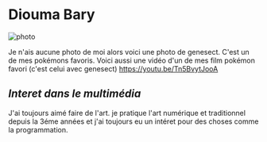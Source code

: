 # Diouma Bary

![photo](/exercise_sem01/PHOTOS_exercise_sem01/pokemon-go-how-to-get-shiny-genesect.png)

Je n'ais aucune photo de moi alors voici une photo de genesect. C'est un de mes pokémons favoris. 
Voici aussi une vidéo d'un de mes film pokémon favori (c'est celui avec genesect)
<https://youtu.be/Tn5BvytJooA>

## *Interet dans le multimédia*

J'ai toujours aimé faire de l'art. je pratique l'art numérique et traditionnel depuis la 3éme années et j'ai toujours eu un intéret pour des choses comme la programmation.
